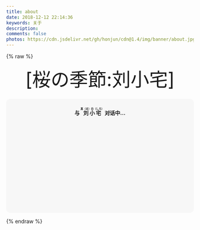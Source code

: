 ```yaml
---
title: about
date: 2018-12-12 22:14:36
keywords: 关于
description: 
comments: false
photos: https://cdn.jsdelivr.net/gh/honjun/cdn@1.4/img/banner/about.jpg
---
```

{% raw %}
<div class="moe-mashiro" style="text-align:center; font-size: 50px; margin-bottom: 20px;">[桜の季節:刘小宅]</div>
<div id="hello-mashiro" class="popcontainer" style="min-height: 300px; padding: 2px 6px 4px; background-color: rgba(242, 242, 242, 0.5); border-radius: 10px;">
  <center>
  <p>
  </p>
  <h4>
  与&nbsp;<ruby>
  刘小宅&nbsp;<rp>
  （</rp>
  <rt>
  真（ま）白（しろ）</rt>
  <rp>
  ）</rp>
  </ruby>
  对话中...</h4>
  <p>
  </p>
  </center>
  <bot-ui></botui>
</div>
<script src="https://cdn.jsdelivr.net/vue/latest/vue.min.js"></script>
<script src="https://unpkg.com/botui/build/botui.min.js"></script>
<script>
function bot_ui_ini() {
    var botui = new BotUI("hello-mashiro");
    botui.message.add({
        delay: 800,
        content: "Hi, little lovers ~~~👋"
    }).then(function () {
        botui.message.add({
            delay: 1100,
            content: "这里是 刘小宅"
        }).then(function () {
            botui.message.add({
                delay: 1100,
                content: "一个可爱的蓝孩子~"
            }).then(function () {
                botui.action.button({
                    delay: 1600,
                    action: [{
                        text: "然后呢？ 😃",
                        value: "sure"
                    }, {
                        text: "少废话！ 🙄",
                        value: "skip"
                    }]
                }).then(function (a) {
                    "sure" == a.value && sure();
                    "skip" == a.value && end()
                })
            })
        })
    });
    var sure = function () {
            botui.message.add({
                delay: 600,
                content: "😘"
            }).then(function () {
                secondpart()
            })
        },
        end = function () {
            botui.message.add({
                delay: 600,
                content: "![...](https://view.moezx.cc/images/2018/05/06/a1c4cd0452528b572af37952489372b6.md.jpg)"
            })
        },
        secondpart = function () {
            botui.message.add({
                delay: 1500,
                content: "目前快要毕业于东南大学"
            }).then(function () {
                botui.message.add({
                    delay: 1500,
                    content: "向往技术却误入二次元，但后来喜欢上了日本的生活…"
                }).then(function () {
                    botui.message.add({
                        delay: 1200,
                        content: "因为要实现梦想还是需要Coding"
                    }).then(function () {
                        botui.message.add({
                            delay: 1500,
                            content: "主攻 Java语言 和 Python，略懂 Linux，偶尔也折腾 HTML/CSS/JavaScript/PHP"
                        }).then(function () {
                            botui.message.add({
                                delay: 1500,
                                content: "研究的方向，是成为一名全栈工程师（Full Stack Developer）以及机器学习（machine learning）"
                            }).then(function () {
                                botui.message.add({
                                    delay: 1800,
                                    content: "喜欢画画，希望有一天能够画出满意的新垣结衣的肖像"
                                }).then(function () {
                                    botui.action.button({
                                        delay: 1100,
                                        action: [{
                                            text: "为什么叫刘小宅呢？ 🤔",
                                            value: "why-mashiro"
                                        }]
                                    }).then(function (a) {
                                        thirdpart()
                                    })
                                })
                            })
                        })
                    })
                })
            })
        },
        thirdpart = function () {
            botui.message.add({
                delay: 1E3,
                content: "因为本人比较宅，喜欢逛B站，喜欢的番剧有：玉子爱情故事、四月是你的谎言、千反田等~"
            }).then(function () {
                botui.action.button({
                    delay: 1500,
                    action: [{
                        text: "博客是喜欢纸片人呢？还是三次元呢？ 🤔",
                        value: "why-like"
                    }]
                }).then(function (a) {
                    fourthpart()
                })
            })
        },
        fourthpart = function () {
            botui.message.add({
                delay: 1E3,
                content: "额，这个问题不好回答，纸片人和三次元还是不同的，不过小宅朋友不多，但是喜欢交朋友"
            }).then(function () {
                botui.message.add({
                    delay: 1100,
                    content: "而且我真的很友好，虽然话不多，性格比较腼腆~~"
                }).then(function () {
                    botui.action.button({
                        delay: 1500,
                        action: [{
                            text: "域名有什么含意吗？(ง •_•)ง",
                            value: "why-domain"
                        }]
                    }).then(function (a) {
                        fifthpart()
                    })
                })
            })
        },
        fifthpart = function () {
            botui.message.add({
                delay: 1E3,
                content: "emmmm，因为喜欢gakki，我另外的技术博客中有一个gakki的视频，可以去瞅瞅~~"
            }).then(function () {
                botui.message.add({
                    delay: 1500,
                    content: "还有什么想问的，可以留言噢，欢迎大家常来~~"
                }).then(function () {
                    botui.message.add({
                        delay: 1600,
                        content: "那么，仔细看看我的博客吧？ ^_^"
                    	})
                	})
                })
        } 
}
bot_ui_ini()
</script>

{% endraw %}